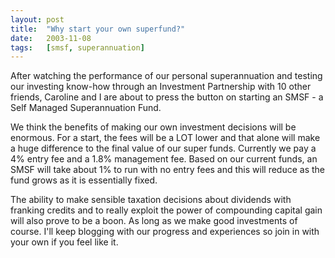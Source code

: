 ```yaml
---
layout: post
title:  "Why start your own superfund?"
date:   2003-11-08
tags:   [smsf, superannuation]
---
```


After watching the performance of our personal superannuation and
testing our investing know-how through an Investment Partnership with 10
other friends, Caroline and I are about to press the button on starting
an SMSF - a Self Managed Superannuation Fund.

We think the benefits of making our own investment decisions will be
enormous. For a start, the fees will be a LOT lower and that alone will
make a huge difference to the final value of our super funds. Currently
we pay a 4% entry fee and a 1.8% management fee. Based on our current
funds, an SMSF will take about 1% to run with no entry fees and this
will reduce as the fund grows as it is essentially fixed.

The ability to make sensible taxation decisions about dividends with
franking credits and to really exploit the power of compounding capital
gain will also prove to be a boon. As long as we make good investments
of course. I'll keep blogging with our progress and experiences so join
in with your own if you feel like it.
